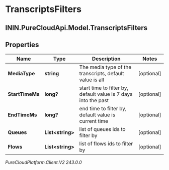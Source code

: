 # TranscriptsFilters

## ININ.PureCloudApi.Model.TranscriptsFilters

## Properties

|Name | Type | Description | Notes|
|------------ | ------------- | ------------- | -------------|
| **MediaType** | **string** | The media type of the transcripts, default value is all  | [optional] |
| **StartTimeMs** | **long?** | start time to filter by, default value is 7 days into the past | [optional] |
| **EndTimeMs** | **long?** | end time to filter by, default value is current time | [optional] |
| **Queues** | **List&lt;string&gt;** | list of queues ids to filter by | [optional] |
| **Flows** | **List&lt;string&gt;** | list of flows ids to filter by | [optional] |



_PureCloudPlatform.Client.V2 243.0.0_
